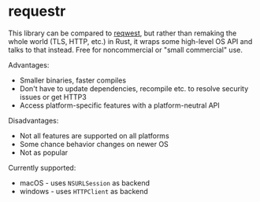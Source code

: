 # requestr

This library can be compared to [reqwest](https://github.com/seanmonstar/reqwest/blob/master/Cargo.toml), but rather
than remaking the whole world (TLS, HTTP, etc.) in Rust, it wraps some high-level OS API and talks to that instead.  Free for
noncommercial or "small commercial" use.

Advantages:
* Smaller binaries, faster compiles
* Don't have to update dependencies, recompile etc. to resolve security issues or get HTTP3
* Access platform-specific features with a platform-neutral API

Disadvantages:
* Not all features are supported on all platforms
* Some chance behavior changes on newer OS
* Not as popular

Currently supported:
* macOS - uses `NSURLSession` as backend
* windows - uses `HTTPClient` as backend